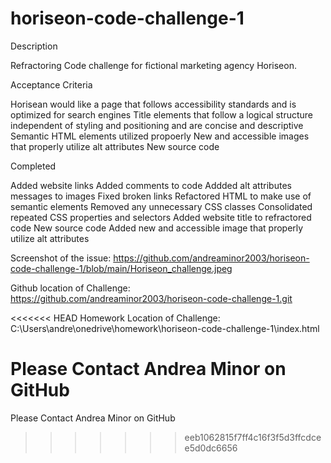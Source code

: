 # horiseon-code-challenge-1

Description

Refractoring Code challenge for fictional marketing agency Horiseon. 

Acceptance Criteria

Horisean would like a page that follows accessibility standards and is optimized for search engines
Title elements that follow a logical structure independent of styling and positioning
and are concise and descriptive
Semantic HTML elements utilized propoerly
New and accessible images that properly utilize alt attributes
New source code

 

Completed

Added website links
Added comments to code
Addded alt attributes messages to images
Fixed broken links
Refactored HTML to make use of semantic elements
Removed any unnecessary CSS classes
Consolidated repeated CSS properties and selectors 
Added website title to refractored code
New source code
Added new and accessible image that properly utilize alt attributes


Screenshot of the issue: https://github.com/andreaminor2003/horiseon-code-challenge-1/blob/main/Horiseon_challenge.jpeg

Github location of Challenge: https://github.com/andreaminor2003/horiseon-code-challenge-1.git

<<<<<<< HEAD
Homework Location of Challenge: C:\Users\andre\onedrive\homework\horiseon-code-challenge-1\index.html

Please Contact
Andrea Minor on GitHub
=======

Please Contact
Andrea Minor on GitHub
>>>>>>> eeb1062815f7ff4c16f3f5d3ffcdcee5d0dc6656
